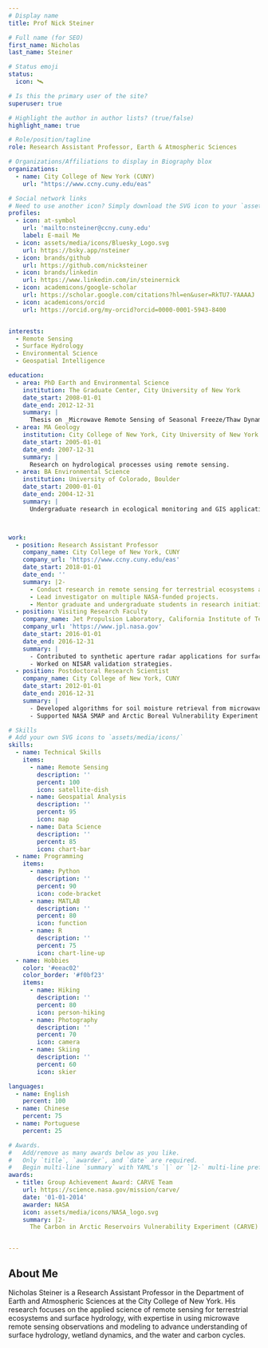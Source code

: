 ```yaml
---
# Display name
title: Prof Nick Steiner

# Full name (for SEO)
first_name: Nicholas
last_name: Steiner

# Status emoji
status:
  icon: 🛰️

# Is this the primary user of the site?
superuser: true

# Highlight the author in author lists? (true/false)
highlight_name: true

# Role/position/tagline
role: Research Assistant Professor, Earth & Atmospheric Sciences

# Organizations/Affiliations to display in Biography blox
organizations:
  - name: City College of New York (CUNY)
    url: "https://www.ccny.cuny.edu/eas"

# Social network links
# Need to use another icon? Simply download the SVG icon to your `assets/media/icons/` folder.
profiles:
  - icon: at-symbol
    url: 'mailto:nsteiner@ccny.cuny.edu'
    label: E-mail Me
  - icon: assets/media/icons/Bluesky_Logo.svg
    url: https://bsky.app/nsteiner
  - icon: brands/github
    url: https://github.com/nicksteiner
  - icon: brands/linkedin
    url: https://www.linkedin.com/in/steinernick
  - icon: academicons/google-scholar
    url: https://scholar.google.com/citations?hl=en&user=RkTU7-YAAAAJ
  - icon: academicons/orcid
    url: https://orcid.org/my-orcid?orcid=0000-0001-5943-8400


interests:
  - Remote Sensing
  - Surface Hydrology
  - Environmental Science
  - Geospatial Intelligence

education:
  - area: PhD Earth and Environmental Science
    institution: The Graduate Center, City University of New York
    date_start: 2008-01-01
    date_end: 2012-12-31
    summary: |
      Thesis on _Microwave Remote Sensing of Seasonal Freeze/Thaw Dynamics_. Supervised by Prof. Kyle McDonald. Contributed to NASA CARVE and SMAP mission validation efforts.
  - area: MA Geology
    institution: City College of New York, City University of New York
    date_start: 2005-01-01
    date_end: 2007-12-31
    summary: |
      Research on hydrological processes using remote sensing.
  - area: BA Environmental Science
    institution: University of Colorado, Boulder
    date_start: 2000-01-01
    date_end: 2004-12-31
    summary: |
      Undergraduate research in ecological monitoring and GIS applications.



work:
  - position: Research Assistant Professor
    company_name: City College of New York, CUNY
    company_url: 'https://www.ccny.cuny.edu/eas'
    date_start: 2018-01-01
    date_end: ''
    summary: |2-
      - Conduct research in remote sensing for terrestrial ecosystems and surface hydrology.
      - Lead investigator on multiple NASA-funded projects.
      - Mentor graduate and undergraduate students in research initiatives.
  - position: Visiting Research Faculty
    company_name: Jet Propulsion Laboratory, California Institute of Technology
    company_url: 'https://www.jpl.nasa.gov'
    date_start: 2016-01-01
    date_end: 2016-12-31
    summary: |
      - Contributed to synthetic aperture radar applications for surface hydrology.
      - Worked on NISAR validation strategies.
  - position: Postdoctoral Research Scientist
    company_name: City College of New York, CUNY
    date_start: 2012-01-01
    date_end: 2016-12-31
    summary: |
      - Developed algorithms for soil moisture retrieval from microwave observations.
      - Supported NASA SMAP and Arctic Boreal Vulnerability Experiment (ABoVE) campaigns.

# Skills
# Add your own SVG icons to `assets/media/icons/`
skills:
  - name: Technical Skills
    items:
      - name: Remote Sensing
        description: ''
        percent: 100
        icon: satellite-dish
      - name: Geospatial Analysis
        description: ''
        percent: 95
        icon: map
      - name: Data Science
        description: ''
        percent: 85
        icon: chart-bar
  - name: Programming
    items:
      - name: Python
        description: ''
        percent: 90
        icon: code-bracket
      - name: MATLAB
        description: ''
        percent: 80
        icon: function
      - name: R
        description: ''
        percent: 75
        icon: chart-line-up
  - name: Hobbies
    color: '#eeac02'
    color_border: '#f0bf23'
    items:
      - name: Hiking
        description: ''
        percent: 80
        icon: person-hiking
      - name: Photography
        description: ''
        percent: 70
        icon: camera
      - name: Skiing
        description: ''
        percent: 60
        icon: skier

languages:
  - name: English
    percent: 100
  - name: Chinese
    percent: 75
  - name: Portuguese
    percent: 25

# Awards.
#   Add/remove as many awards below as you like.
#   Only `title`, `awarder`, and `date` are required.
#   Begin multi-line `summary` with YAML's `|` or `|2-` multi-line prefix and indent 2 spaces below.
awards:
  - title: Group Achievement Award: CARVE Team
    url: https://science.nasa.gov/mission/carve/
    date: '01-01-2014'
    awarder: NASA
    icon: assets/media/icons/NASA_logo.svg
    summary: |2-
      The Carbon in Arctic Reservoirs Vulnerability Experiment (CARVE) was a NASA airborne science campaign designed to study the changing carbon dynamics in Arctic and boreal ecosystems. Using aircraft-mounted sensors, CARVE collected data on atmospheric greenhouse gas concentrations, surface temperature, and soil moisture across Alaska to improve understanding of permafrost thaw and its impact on carbon emissions. The mission, which ran from 2012 to 2015, provided critical insights into how climate change affects carbon fluxes in the Arctic, helping to refine global climate models


---
```

## About Me

Nicholas Steiner is a Research Assistant Professor in the Department of Earth and Atmospheric Sciences at the City College of New York. His research focuses on the applied science of remote sensing for terrestrial ecosystems and surface hydrology, with expertise in using microwave remote sensing observations and modeling to advance understanding of surface hydrology, wetland dynamics, and the water and carbon cycles.
